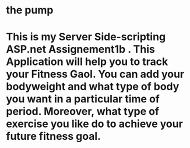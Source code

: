 <h1>the pump <h1>
<p> This is my Server Side-scripting ASP.net Assignement1b . This Application will help you to track your Fitness Gaol. You can add your bodyweight and what type of body you want in a particular time of period.
    Moreover, what type of exercise you like do to achieve your future fitness goal.<p>